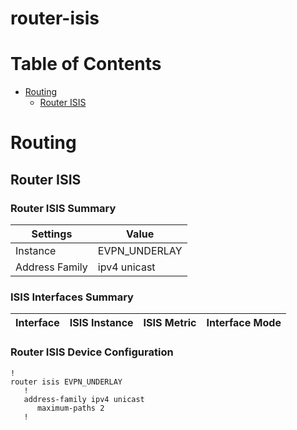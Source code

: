 # router-isis
# Table of Contents

- [Routing](#routing)
  - [Router ISIS](#router-isis)

# Routing

## Router ISIS

### Router ISIS Summary

| Settings | Value |
| -------- | ----- |
| Instance | EVPN_UNDERLAY |
| Address Family | ipv4 unicast |

### ISIS Interfaces Summary

| Interface | ISIS Instance | ISIS Metric | Interface Mode |
| --------- | ------------- | ----------- | -------------- |

### Router ISIS Device Configuration

```eos
!
router isis EVPN_UNDERLAY
   !
   address-family ipv4 unicast
      maximum-paths 2
   !
```
